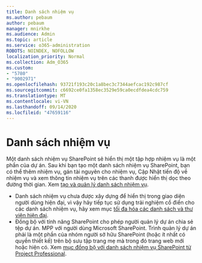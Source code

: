 ```yaml
---
title: Danh sách nhiệm vụ
ms.author: pebaum
author: pebaum
manager: mnirkhe
ms.audience: Admin
ms.topic: article
ms.service: o365-administration
ROBOTS: NOINDEX, NOFOLLOW
localization_priority: Normal
ms.collection: Adm_O365
ms.custom:
- "5780"
- "9002971"
ms.openlocfilehash: 93721f193c20c1a8bec3c7344aefcac192c987cf
ms.sourcegitcommit: c6692ce0fa1358ec3529e59ca0ecdfdea4cdc759
ms.translationtype: MT
ms.contentlocale: vi-VN
ms.lasthandoff: 09/14/2020
ms.locfileid: "47659116"
---
```

# <a name="task-list"></a>Danh sách nhiệm vụ

Một danh sách nhiệm vụ SharePoint sẽ hiển thị một tập hợp nhiệm vụ là một phần của dự án. Sau khi bạn tạo một danh sách nhiệm vụ SharePoint, bạn có thể thêm nhiệm vụ, gán tài nguyên cho nhiệm vụ, Cập Nhật tiến độ về nhiệm vụ và xem thông tin nhiệm vụ trên các thanh được hiển thị dọc theo đường thời gian. Xem [tạo và quản lý danh sách nhiệm vụ](https://support.microsoft.com/office/466ad207-46fd-4c77-9af1-41bc23cec21a).  

-   Danh sách nhiệm vụ chưa được xây dựng để hiển thị trong giao diện người dùng hiện đại, vì vậy hãy tiếp tục sử dụng trải nghiệm cổ điển cho các danh sách nhiệm vụ, hãy xem mục [tối đa hóa các danh sách và thư viện hiện đại](https://docs.microsoft.com/sharepoint/dev/transform/modernize-userinterface-lists-and-libraries).
-   Đồng bộ với tính năng SharePoint cho phép người quản lý dự án chia sẻ tệp dự án. MPP với người dùng Microsoft SharePoint. Trình quản lý dự án phải là một phần của nhóm người sở hữu SharePoint (hoặc ít nhất có quyền thiết kế) trên bộ sưu tập trang mẹ mà trong đó trang web mới hoặc hiện có. Xem [mục đồng bộ với danh sách nhiệm vụ SharePoint từ Project Professional](https://docs.microsoft.com/office/troubleshoot/project/sync-with-tasks-from-project).